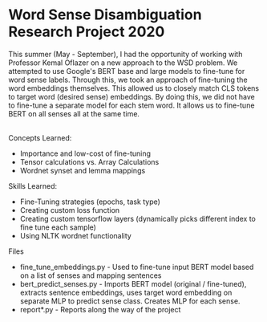 # Word Sense Disambiguation Research Project 2020

This summer (May - September), I had the opportunity of working with Professor Kemal Oflazer on a new approach to the WSD problem. We attempted to use Google's BERT base and large models to fine-tune for word sense labels. Through this, we took an approach of fine-tuning the word embeddings themselves. This allowed us to closely match CLS tokens to target word (desired sense) embeddings. By doing this, we did not have to fine-tune a separate model for each stem word. It allows us to fine-tune BERT on all senses all at the same time.
<br>
<br>

Concepts Learned:
* Importance and low-cost of fine-tuning
* Tensor calculations vs. Array Calculations
* Wordnet synset and lemma mappings

Skills Learned:
* Fine-Tuning strategies (epochs, task type)
* Creating custom loss function
* Creating custom tensorflow layers (dynamically picks different index to fine tune each sample)
* Using NLTK wordnet functionality


Files
* fine_tune_embeddings.py - Used to fine-tune input BERT model based on a list of senses and mapping sentences
* bert_predict_senses.py - Imports BERT model (original / fine-tuned), extracts sentence embeddings, uses target word embedding on separate MLP to predict sense class. Creates MLP for each sense.
* report*.py - Reports along the way of the project
